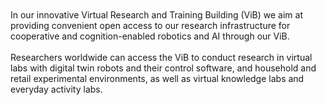 [comment]: <> (without this comment hugo fails)

<div class="main-well-flex-container", style="margin-top: 50px;">
 
  <div class="left-main-well-flex">
    <p>In our innovative Virtual Research and Training Building (ViB) we aim at providing convenient open access to our research infrastructure for cooperative and cognition-enabled robotics and AI through our ViB.</br>
    </br>Researchers worldwide can access the ViB to conduct research in virtual labs with digital twin robots and their control software, and household and retail experimental environments, as well as virtual knowledge labs and everyday activity labs.</p>
  </div>
 <div class="right-main-well-flex">
    <!-- <img class="timer-change-image" data-wait="5000" data-imgs='[{"src":"img/popcorn_making.jpg"},{"src":"img/pot_grasping.jpg"},{"src":"img/learning_from_videos.jpg"},{"src":"img/picking_up_actions.jpg"}]'> -->
    <img class="timer-change-image" data-wait="5000" data-imgs='[{"src":"img/pr2_holding_pot.png"},{"src":"img/pr2_image_sequence.png"},{"src":"img/pr2_learning_human.png"}]'>
  </div>
</div>
